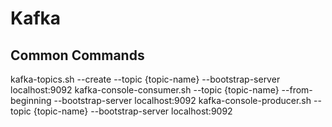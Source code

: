 # Kafka


## Common Commands

kafka-topics.sh --create --topic {topic-name} --bootstrap-server localhost:9092
kafka-console-consumer.sh --topic {topic-name} --from-beginning --bootstrap-server localhost:9092
kafka-console-producer.sh --topic {topic-name} --bootstrap-server localhost:9092